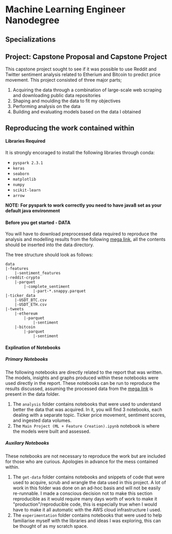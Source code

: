 # Machine Learning Engineer Nanodegree
## Specializations
## Project: Capstone Proposal and Capstone Project


This capstone project sought to see if it was possible to use Reddit and Twitter sentiment analysis related to Etherium and Bitcoin to predict price movement. This project consisted of three major parts;

1) Acquiring the data through a combination of large-scale web scraping and downloading public data repositories
2) Shaping and moulding the data to fit my objectives
3) Performing analysis on the data
4) Building and evaluating models based on the data I obtained 


## Reproducing the work contained within

#### Libraries Required
It is strongly encoraged to install the following libraries through conda:

* `pyspark 2.3.1`
* `keras`
* `seaborn`
* `matplotlib`
* `numpy`
* `scikit-learn`
* `arrow`

**NOTE: For pyspark to work correctly you need to have java8 set as your default java environment**

#### Before you get started - DATA
You will have to download preprocessed data required to reproduce the analysis and modelling results from the following [mega link](https://mega.nz/#F!6P4F2SyS!uoysyVGVysVy0UU-DJFx7Q), all the contents should be inserted into the data directory.

The tree structure should look as follows:

```
data
|-features
    |-sentiment_features
|-reddit-crypto
    |-parquet
        |-complete_sentiment
            |-part-*.snappy.parquet
|-ticker_data
    |-USDT_BTC.csv
    |-USDT_ETH.csv
|-tweets
    |-ethereum
        |-parquet
            |-sentiment
    |-bitcoin
        |-parquet
            |-sentiment
```

#### Explination of Notebooks

##### Primary Notebooks
The following notebooks are directly related to the report that was written. The models, insights and graphs produced within these notebooks were used directly in the report. These notebooks can be run to reproduce the results discussed, assuming the processed data from the [mega link](https://mega.nz/#F!6P4F2SyS!uoysyVGVysVy0UU-DJFx7Q) is present in the data folder.

1) The `analysis` folder contains notebooks that were used to understand better the data that was acquired. In it, you will find 3 notebooks, each dealing with a separate topic. Ticker price movement, sentiment scores, and ingested data volumes.  
2) The `Main Project (ML + Feature Creation).ipynb` notebook is where the models were built and assessed. 


##### Auxilary Notebooks
These notebooks are not necessary to reproduce the work but are included for those who are curious. Apologies in advance for the mess contained within. 


1) The `get-data` folder contains notebooks and snippets of code that were used to acquire, scrub and wrangle the data used in this project. A lot of work in this folder was done on an ad-hoc basis and will not be easily re-runnable. I made a conscious decision not to make this section reproducible as it would require many days worth of work to make it "production"/reproducible code, this is especially true when I would have to make it all automatic with the AWS cloud infrastructure I used.
2) The `experimentation` folder contains notebooks that were used to help familiarise myself with the libraries and ideas I was exploring, this can be thought of as my scratch space. 

